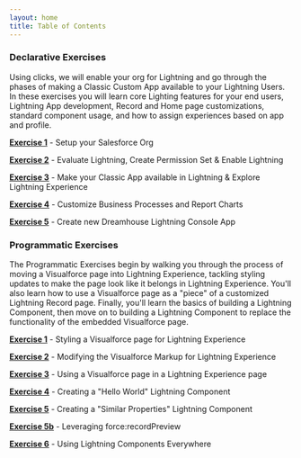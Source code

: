 ```yaml
---
layout: home
title: Table of Contents
---
```


### Declarative Exercises

Using clicks, we will enable your org for Lightning and go through the phases of making a Classic Custom App available to your Lightning Users. In these exercises you will learn core Lighting features for your end users, Lightning App development, Record and Home page customizations, standard component usage, and how to assign experiences based on app and profile.

**[Exercise 1](Exercise_d1.html)** - Setup your Salesforce Org

**[Exercise 2](Exercise_d2.html)** - Evaluate Lightning, Create Permission Set & Enable Lightning

**[Exercise 3](Exercise_d3.html)** - Make your Classic App available in Lightning & Explore Lightning Experience

**[Exercise 4](Exercise_d4.html)** - Customize Business Processes and Report Charts

**[Exercise 5](Exercise_d5.html)** - Create new Dreamhouse Lightning Console App

### Programmatic Exercises

The Programmatic Exercises begin by walking you through the process of moving a Visualforce page into Lightning Experience, tackling styling updates to make the page look like it belongs in Lightning Experience. You'll also learn how to use a Visualforce page as a "piece" of a customized Lightning Record page. Finally, you'll learn the basics of building a Lightning Component, then move on to building a Lightning Component to replace the functionality of the embedded Visualforce page.

**[Exercise 1](Exercise_1.html)** - Styling a Visualforce page for Lightning Experience

**[Exercise 2](Exercise_2.html)** - Modifying the Visualforce Markup for Lightning Experience

**[Exercise 3](Exercise_3.html)** - Using a Visualforce page in a Lightning Experience page

**[Exercise 4](Exercise_4.html)** - Creating a "Hello World" Lightning Component

**[Exercise 5](Exercise_5.md)** - Creating a "Similar Properties" Lightning Component

**[Exercise 5b](Exercise_5b.html)** - Leveraging force:recordPreview

**[Exercise 6](Exercise_6.html)** - Using Lightning Components Everywhere
